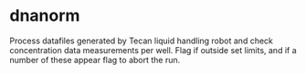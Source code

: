 # dnanorm

Process datafiles generated by Tecan liquid handling robot and check concentration data measurements per well. Flag if outside set limits, and if a number of these appear flag to abort the run.
